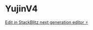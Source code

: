 # YujinV4

[Edit in StackBlitz next generation editor ⚡️](https://stackblitz.com/~/github.com/scoshields/YujinV4)